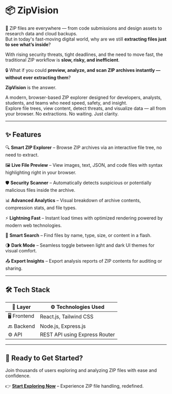 # 📦 ZipVision

📣 ZIP files are everywhere — from code submissions and design assets to research data and cloud backups.  
But in today's fast-moving digital world, why are we still **extracting files just to see what’s inside**?

With rising security threats, tight deadlines, and the need to move fast, the traditional ZIP workflow is **slow, risky, and inefficient**.

🔒 What if you could **preview, analyze, and scan ZIP archives instantly — without ever extracting them**?

**ZipVision** is the answer.

A modern, browser-based ZIP explorer designed for developers, analysts, students, and teams who need speed, safety, and insight.  
Explore file trees, view content, detect threats, and visualize data — all from your browser. No extractions. No waiting. Just clarity.





---

## ✨ Features

🔍 **Smart ZIP Explorer** – Browse ZIP archives via an interactive file tree, no need to extract.

🖼️ **Live File Preview** – View images, text, JSON, and code files with syntax highlighting right in your browser.

🛡️ **Security Scanner** – Automatically detects suspicious or potentially malicious files inside the archive.

📊 **Advanced Analytics** – Visual breakdown of archive contents, compression stats, and file types.

⚡ **Lightning Fast** – Instant load times with optimized rendering powered by modern web technologies.

🔎 **Smart Search** – Find files by name, type, size, or content in a flash.

🌗 **Dark Mode** – Seamless toggle between light and dark UI themes for visual comfort.

📤 **Export Insights** – Export analysis reports of ZIP contents for auditing or sharing.

---

## 🛠️ Tech Stack

| 🧩 Layer     | ⚙️ Technologies Used                      |
|-------------|--------------------------------------------|
| 🖥️ Frontend | React.js, Tailwind CSS                    |
| 🔙 Backend  | Node.js, Express.js                       |
| ⚙️ API      | REST API using Express Router              |

---

## 🚀 Ready to Get Started?

Join thousands of users exploring and analyzing ZIP files with ease and confidence.

👉 **[Start Exploring Now](#)** – Experience ZIP file handling, redefined.

